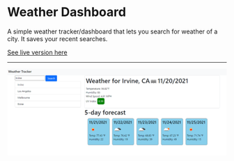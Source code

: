# Weather Dashboard
A simple weather tracker/dashboard that lets you search for weather of a city. It saves your recent searches.

[See live version here](https://rytc.github.io/WeatherDashboard/)

---

<img src="https://github.com/rytc/WeatherDashboard/blob/main/thumbnail.png" alt="Weather dashboard">